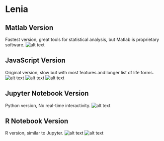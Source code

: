 # Lenia
## Matlab Version
Fastest version, great tools for statistical analysis, but Matlab is proprietary software.
![alt text](https://github.com/Chakazul/Lenia/blob/master/Screencap/Matlab.png "Matlab version screen cap")

## JavaScript Version
Original version, slow but with most features and longer list of life forms.
![alt text](https://github.com/Chakazul/Lenia/blob/master/Screencap/JavaScript01.png "JavaScript version screen cap 1")
![alt text](https://github.com/Chakazul/Lenia/blob/master/Screencap/JavaScript03.png "JavaScript version screen cap 3")
![alt text](https://github.com/Chakazul/Lenia/blob/master/Screencap/JavaScript04.png "JavaScript version screen cap 4")

## Jupyter Notebook Version
Python version, No real-time interactivity.
![alt text](https://github.com/Chakazul/Lenia/blob/master/Screencap/Jupyter.png "Jupyter Notebook version screen cap")

## R Notebook Version
R version, similar to Jupyter.
![alt text](https://github.com/Chakazul/Lenia/blob/master/Screencap/R.png "R Notebook version screen cap")
![alt text](https://github.com/Chakazul/Lenia/blob/master/R/orbium.gif "R Notebook result GIF")

